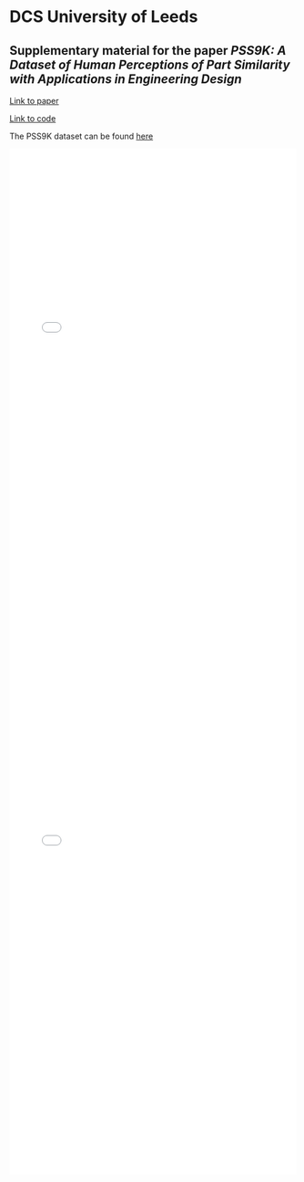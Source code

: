 # DCS University of Leeds

## Supplementary material for the paper _PSS9K: A Dataset of Human Perceptions of Part Similarity with Applications in Engineering Design_

[Link to paper](https://www.google.com)

[Link to code](https://www.google.com)

The PSS9K dataset can be found [here](https://www.google.com)

<iframe src="/Figures/scatter_for_site.html"
    sandbox="allow-same-origin allow-scripts"
    width="100%"
    height="900"
    scrolling="no"
    seamless="seamless"
    frameborder="0">
</iframe>

<iframe src="/Figures/Figure5.html"
    sandbox="allow-same-origin allow-scripts"
    width="100%"
    height="900"
    scrolling="no"
    seamless="seamless"
    frameborder="0">
</iframe>


